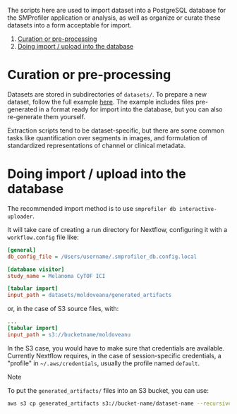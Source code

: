 The scripts here are used to import dataset into a PostgreSQL database for the SMProfiler application or analysis, as well as organize or curate these datasets into a form acceptable for import.

1. [Curation or pre-processing](#curation-or-pre-processing)
2. [Doing import / upload into the database](#doing-import--upload-into-the-database)

# Curation or pre-processing

Datasets are stored in subdirectories of `datasets/`. To prepare a new dataset, follow the full example [here](`datasets/moldoveanu/README.md`). The example includes files pre-generated in a format ready for import into the database, but you can also re-generate them yourself.

Extraction scripts tend to be dataset-specific, but there are some common tasks like quantification over segments in images, and formulation of standardized representations of channel or clinical metadata.


# Doing import / upload into the database
The recommended import method is to use `smprofiler db interactive-uploader`.

It will take care of creating a run directory for Nextflow, configuring it with a `workflow.config`
file like:

```ini
[general]
db_config_file = /Users/username/.smprofiler_db.config.local

[database visitor]
study_name = Melanoma CyTOF ICI

[tabular import]
input_path = datasets/moldoveanu/generated_artifacts
```

or, in the case of S3 source files, with:

```ini
...
[tabular import]
input_path = s3://bucketname/moldoveanu
```

In the S3 case, you would have to make sure that credentials are available. Currently Nextflow requires, in the case of session-specific credentials, a "profile" in `~/.aws/credentials`, usually the profile named `default`.

> [!NOTE]
> To put the `generated_artifacts/` files into an S3 bucket, you can use: 
> ```sh
> aws s3 cp generated_artifacts s3://bucket-name/dataset-name --recursive`
> ```
